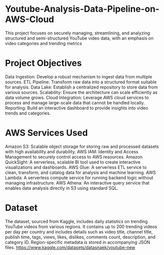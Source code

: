 # Youtube-Analysis-Data-Pipeline-on-AWS-Cloud
This project focuses on securely managing, streamlining, and analyzing structured and semi-structured YouTube video data, with an emphasis on video categories and trending metrics

# Project Objectives
Data Ingestion: Develop a robust mechanism to ingest data from multiple sources.
ETL Pipeline: Transform raw data into a structured format suitable for analysis.
Data Lake: Establish a centralized repository to store data from various sources.
Scalability: Ensure the architecture can scale efficiently as data volume grows.
Cloud Integration: Leverage AWS cloud services to process and manage large-scale data that cannot be handled locally.
Reporting: Build an interactive dashboard to provide insights into video trends and categories.

# AWS Services Used
Amazon S3: Scalable object storage for storing raw and processed datasets with high availability and durability.
AWS IAM: Identity and Access Management to securely control access to AWS resources.
Amazon QuickSight: A serverless, scalable BI tool used to create interactive visualizations and dashboards.
AWS Glue: A serverless ETL service to clean, transform, and catalog data for analysis and machine learning.
AWS Lambda: A serverless compute service for running backend logic without managing infrastructure.
AWS Athena: An interactive query service that enables data analysis directly in S3 using standard SQL.

# Dataset
The dataset, sourced from Kaggle, includes daily statistics on trending YouTube videos from various regions. It contains up to 200 trending videos per day per country and includes details such as video title, channel title, publish time, tags, views, likes, dislikes, comments count, description, and category ID. Region-specific metadata is stored in accompanying JSON files.
https://www.kaggle.com/datasets/datasnaek/youtube-new
